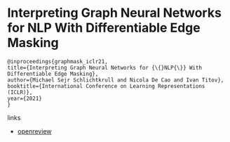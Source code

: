 # Interpreting Graph Neural Networks for NLP With Differentiable Edge Masking

```
@inproceedings{graphmask_iclr21,
title={Interpreting Graph Neural Networks for {\{}NLP{\}} With Differentiable Edge Masking},
author={Michael Sejr Schlichtkrull and Nicola De Cao and Ivan Titov},
booktitle={International Conference on Learning Representations (ICLR)},
year={2021}
}
```

links
- [openreview](https://openreview.net/forum?id=WznmQa42ZAx)
